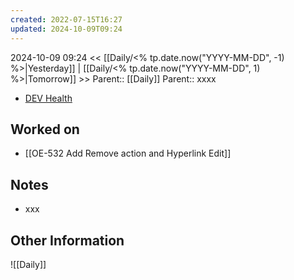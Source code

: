 ```yaml
---
created: 2022-07-15T16:27
updated: 2024-10-09T09:24
---
```

2024-10-09 09:24
<< [[Daily/<% tp.date.now("YYYY-MM-DD", -1) %>|Yesterday]] | [[Daily/<% tp.date.now("YYYY-MM-DD", 1) %>|Tomorrow]] >>
Parent:: [[Daily]] 
Parent:: xxxx

- [DEV Health](https://health-configdev.mixtelematics.com/public/mapshow.htm?id=2001&mapid=1A35514B-E08F-4B7C-90B8-CD1774AE8CA3)

## Worked on

- [[OE-532 Add Remove action and Hyperlink Edit]]

## Notes

- xxx

## Other Information

![[Daily]]
